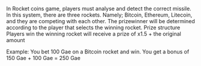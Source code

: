In Rocket coins game, players must analyse and detect the correct missile. In this system, there are three rockets. Namely; Bitcoin, Ethereum, Litecoin, and they are competing with each other. The prizewinner will be determined according to the player that selects the winning rocket. Prize structure Players win the winning rocket will receive a prize of x1.5 + the original amount  
 
Example: You bet 100 Gae on a Bitcoin rocket and win. You get a
bonus of 150 Gae + 100 Gae = 250 Gae  
